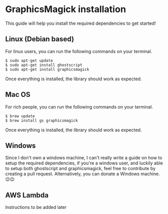 # GraphicsMagick installation  
  
This guide will help you install the required dependencies to get started!  
  

## Linux (Debian based)  
  
For linux users, you can run the following commands on your terminal.  
  
```
$ sudo apt-get update
$ sudo apt-get install ghostscript
$ sudo apt-get install graphicsmagick
```
  
Once everything is installed, the library should work as expected.  
  
## Mac OS  
  
For rich people, you can run the following commands on your terminal.  
  
```
$ brew update
$ brew install gs graphicsmagick
```  
  
Once everything is installed, the library should work as expected.  
  
## Windows  
  
Since I don't own a windows machine, I can't really write a guide on how to setup the required dependencies, if you're a windows user, and luckily able to setup both ghostscript and graphicsmagick, feel free to contribute by creating a pull request. Alternatively, you can donate a Windows machine. 😉😉  
  
## AWS Lambda  
  
Instructions to be added later